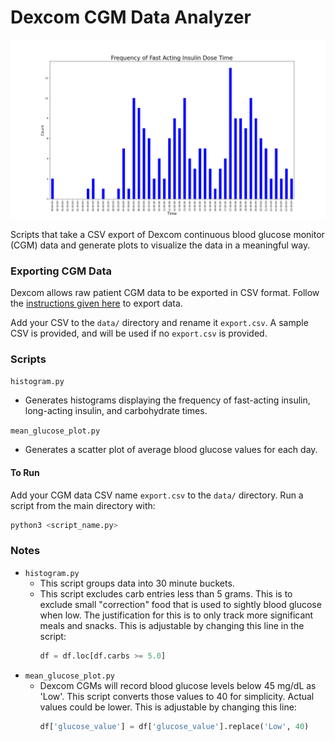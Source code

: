 # Dexcom CGM Data Analyzer

![example histogram](example1.png)

Scripts that take a CSV export of Dexcom continuous blood glucose monitor (CGM) data and generate plots to visualize the data in a meaningful way.

### Exporting CGM Data

Dexcom allows raw patient CGM data to be exported in CSV format. Follow the [instructions given here](https://www.dexcom.com/en-us/faqs/can-i-export-raw-data) to export data.

Add your CSV to the `data/` directory and rename it `export.csv`. A sample CSV is provided, and will be used if no `export.csv` is provided.

### Scripts
`histogram.py`
  - Generates histograms displaying the frequency of fast-acting insulin, long-acting insulin, and carbohydrate times.

`mean_glucose_plot.py`
  - Generates a scatter plot of average blood glucose values for each day.

#### To Run

Add your CGM data CSV name `export.csv` to the `data/` directory. Run a script from the main directory with:

```sh
python3 <script_name.py>
```

### Notes
- `histogram.py`
    - This script groups data into 30 minute buckets.
    - This script excludes carb entries less than 5 grams. This is to exclude small "correction" food that is used to sightly blood glucose when low. The justification for this is to only track more significant meals and snacks. This is adjustable by changing this line in the script:
      ```python
      df = df.loc[df.carbs >= 5.0]
      ```
- `mean_glucose_plot.py`
    - Dexcom CGMs will record blood glucose levels below 45 mg/dL as 'Low'. This script converts those values to 40 for simplicity. Actual values could be lower. This is adjustable by changing this line:
      ```python
      df['glucose_value'] = df['glucose_value'].replace('Low', 40)
      ```
